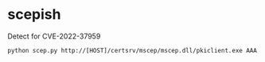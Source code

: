 # scepish

Detect for CVE-2022-37959 
```
python scep.py http://[HOST]/certsrv/mscep/mscep.dll/pkiclient.exe AAA
```
